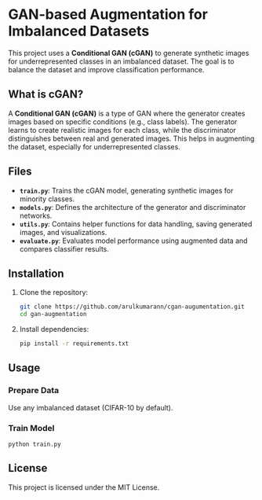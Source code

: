 # GAN-based Augmentation for Imbalanced Datasets

This project uses a **Conditional GAN (cGAN)** to generate synthetic images for underrepresented classes in an imbalanced dataset. The goal is to balance the dataset and improve classification performance.

## What is cGAN?

A **Conditional GAN (cGAN)** is a type of GAN where the generator creates images based on specific conditions (e.g., class labels). The generator learns to create realistic images for each class, while the discriminator distinguishes between real and generated images. This helps in augmenting the dataset, especially for underrepresented classes.

## Files

- **`train.py`**: Trains the cGAN model, generating synthetic images for minority classes.
- **`models.py`**: Defines the architecture of the generator and discriminator networks.
- **`utils.py`**: Contains helper functions for data handling, saving generated images, and visualizations.
- **`evaluate.py`**: Evaluates model performance using augmented data and compares classifier results.
## Installation

1. Clone the repository:
   ```bash
   git clone https://github.com/arulkumarann/cgan-augumentation.git
   cd gan-augmentation
2. Install dependencies:
    ```bash 
    pip install -r requirements.txt

## Usage

### Prepare Data
Use any imbalanced dataset (CIFAR-10 by default).

### Train Model
    python train.py


## License
This project is licensed under the MIT License.








